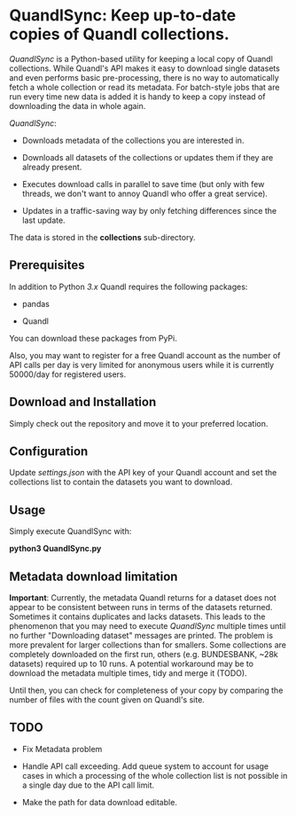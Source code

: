 # QuandlSync: Keep up-to-date copies of Quandl collections.

_QuandlSync_ is a Python-based utility for keeping a local copy of Quandl collections. 
While Quandl's API makes it easy to download single datasets and even performs basic pre-processing,
there is no way to automatically fetch a whole collection or read its metadata. For
batch-style jobs that are run every time new data is added it is handy to keep a copy instead of
downloading the data in whole again.

_QuandlSync_:

- Downloads metadata of the collections you are interested in.

- Downloads all datasets of the collections or updates them if they are already present.

- Executes download calls in parallel to save time (but only with few threads, we don't want
to annoy Quandl who offer a great service).

- Updates in a traffic-saving way by only fetching differences since the last update.

The data is stored in the __collections__ sub-directory. 

## Prerequisites 
In addition to Python _3.x_ Quandl requires the following packages:

- pandas

- Quandl

You can download these packages from PyPi.

Also, you may want to register for a free Quandl account as the number of API calls per day is
very limited for anonymous users while it is currently 50000/day for registered users.

## Download and Installation
Simply check out the repository and move it to your preferred location.

## Configuration
Update _settings.json_ with the API key of your Quandl account and set the collections list
to contain the datasets you want to download. 

## Usage
Simply execute QuandlSync with:

__python3 QuandlSync.py__

## Metadata download limitation
__Important__: Currently, the metadata Quandl returns for a dataset does not appear to be consistent
between runs in terms of the datasets returned. Sometimes it contains duplicates and lacks datasets.
This leads to the phenomenon that you may need to execute _QuandlSync_ multiple times until no further
"Downloading dataset" messages are printed. 
The problem is more prevalent for larger collections than for smallers. Some collections are completely
downloaded on the first run, others (e.g. BUNDESBANK, ~28k datasets) required up to 10 runs. A potential
workaround may be to download the metadata multiple times, tidy and merge it (TODO).

Until then, you can check for completeness of your copy by comparing the number of files with the
count given on Quandl's site.  

## TODO
- Fix Metadata problem

- Handle API call exceeding. Add queue system to account for usage cases in which a processing of the 
whole collection list is not possible in a single day due to the API call limit.

- Make the path for data download editable.
